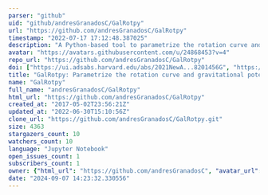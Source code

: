 ```yaml
---
parser: "github"
uid: "github/andresGranadosC/GalRotpy"
url: "https://github.com/andresGranadosC/GalRotpy"
timestamp: "2022-07-17 17:12:48.387025"
description: "A Python-based tool to parametrize the rotation curve and the gravitational potential of disk-like galaxies"
avatar: "https://avatars.githubusercontent.com/u/24868453?v=4"
repo_url: "https://github.com/andresGranadosC/GalRotpy"
doi: ["https://ui.adsabs.harvard.edu/abs/2021NewA...8201456G", "https://ui.adsabs.harvard.edu/abs/2021ascl.soft02013G/abstract"]
title: "GalRotpy: Parametrize the rotation curve and gravitational potential of disk-like galaxies"
name: "GalRotpy"
full_name: "andresGranadosC/GalRotpy"
html_url: "https://github.com/andresGranadosC/GalRotpy"
created_at: "2017-05-02T23:56:21Z"
updated_at: "2022-06-30T15:10:56Z"
clone_url: "https://github.com/andresGranadosC/GalRotpy.git"
size: 4363
stargazers_count: 10
watchers_count: 10
language: "Jupyter Notebook"
open_issues_count: 1
subscribers_count: 1
owner: {"html_url": "https://github.com/andresGranadosC", "avatar_url": "https://avatars.githubusercontent.com/u/24868453?v=4", "login": "andresGranadosC", "type": "User"}
date: "2024-09-07 14:23:32.330556"
---
```

